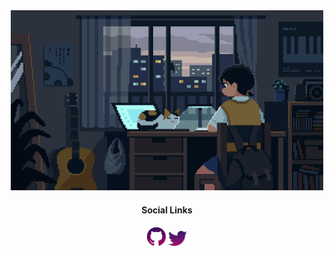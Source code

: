 <div align="center">
  <a href="https://ahmadjs.eu">
    <img src="./Pictures/git-Banner.gif" width="500px"/>
  </a>
  <h4>Social Links<h4>
  <img src="./Pictures/github.png" width="30px"/>
  <img src="./Pictures/Twitter.png" width="30px"/>

</div>
